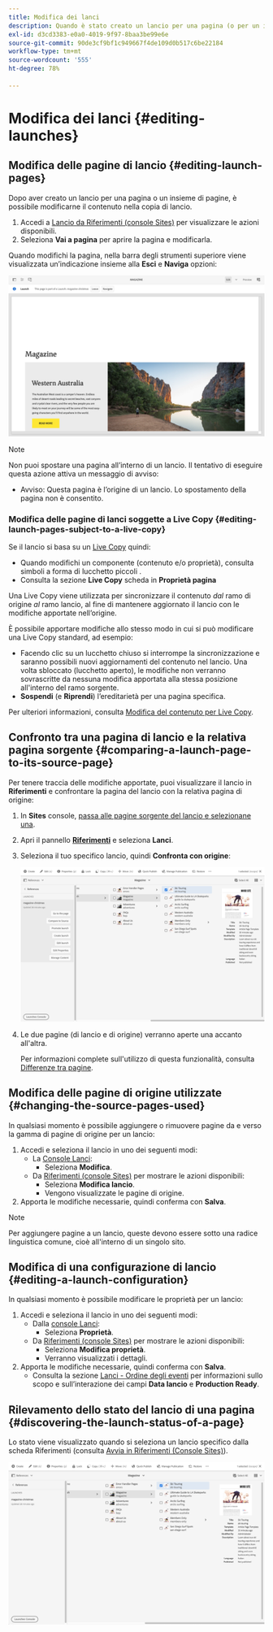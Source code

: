 ```yaml
---
title: Modifica dei lanci
description: Quando è stato creato un lancio per una pagina (o per un insieme di pagine), è possibile modificare il contenuto nella copia di lancio della pagina (o delle pagine).
exl-id: d3cd3383-e0a0-4019-9f97-8baa3be99e6e
source-git-commit: 90de3cf9bf1c949667f4de109d0b517c6be22184
workflow-type: tm+mt
source-wordcount: '555'
ht-degree: 78%

---
```


# Modifica dei lanci {#editing-launches}

## Modifica delle pagine di lancio {#editing-launch-pages}

Dopo aver creato un lancio per una pagina o un insieme di pagine, è possibile modificarne il contenuto nella copia di lancio.

1. Accedi a [Lancio da Riferimenti (console Sites)](/help/sites-cloud/authoring/launches/overview.md#launches-in-references-sites-console) per visualizzare le azioni disponibili.
1. Seleziona **Vai a pagina** per aprire la pagina e modificarla.

Quando modifichi la pagina, nella barra degli strumenti superiore viene visualizzata un’indicazione insieme alla **Esci** e **Naviga** opzioni:

![Lascia e naviga all’avvio dall’Editor pagina](/help/sites-cloud/authoring/assets/launches-edit-01.png)

>[!NOTE]
>
>Non puoi spostare una pagina all’interno di un lancio. Il tentativo di eseguire questa azione attiva un messaggio di avviso:
>
>* Avviso: Questa pagina è l’origine di un lancio. Lo spostamento della pagina non è consentito.


### Modifica delle pagine di lanci soggette a Live Copy {#editing-launch-pages-subject-to-a-live-copy}

Se il lancio si basa su un [Live Copy](/help/sites-cloud/administering/msm/overview.md) quindi:

* Quando modifichi un componente (contenuto e/o proprietà), consulta simboli a forma di lucchetto piccoli .
* Consulta la sezione **Live Copy** scheda in **Proprietà pagina**

Una Live Copy viene utilizzata per sincronizzare il contenuto *dal* ramo di origine *al* ramo lancio, al fine di mantenere aggiornato il lancio con le modifiche apportate nell’origine.

È possibile apportare modifiche allo stesso modo in cui si può modificare una Live Copy standard, ad esempio:

* Facendo clic su un lucchetto chiuso si interrompe la sincronizzazione e saranno possibili nuovi aggiornamenti del contenuto nel lancio. Una volta sbloccato (lucchetto aperto), le modifiche non verranno sovrascritte da nessuna modifica apportata alla stessa posizione all&#39;interno del ramo sorgente.
* **Sospendi** (e **Riprendi**) l’ereditarietà per una pagina specifica.

Per ulteriori informazioni, consulta [Modifica del contenuto per Live Copy](/help/sites-cloud/administering/msm/creating-live-copies.md).

## Confronto tra una pagina di lancio e la relativa pagina sorgente {#comparing-a-launch-page-to-its-source-page}

Per tenere traccia delle modifiche apportate, puoi visualizzare il lancio in **Riferimenti** e confrontare la pagina del lancio con la relativa pagina di origine:

1. In **Sites** console, [passa alle pagine sorgente del lancio e selezionane una](/help/sites-cloud/authoring/getting-started/basic-handling.md#viewing-and-selecting-resources).
1. Apri il pannello **[Riferimenti](/help/sites-cloud/authoring/getting-started/basic-handling.md#references)** e seleziona **Lanci**.
1. Seleziona il tuo specifico lancio, quindi **Confronta con origine**:

   ![Confronto tra lancio e origine](/help/sites-cloud/authoring/assets/launches-compare.png)

1. Le due pagine (di lancio e di origine) verranno aperte una accanto all&#39;altra.

   Per informazioni complete sull&#39;utilizzo di questa funzionalità, consulta [Differenze tra pagine](/help/sites-cloud/authoring/features/page-diff.md).

## Modifica delle pagine di origine utilizzate {#changing-the-source-pages-used}

In qualsiasi momento è possibile aggiungere o rimuovere pagine da e verso la gamma di pagine di origine per un lancio:

1. Accedi e seleziona il lancio in uno dei seguenti modi:
   * La [Console Lanci](/help/sites-cloud/authoring/launches/overview.md#the-launches-console):
      * Seleziona **Modifica**.
   * Da [Riferimenti (console Sites)](/help/sites-cloud/authoring/launches/overview.md#launches-in-references-sites-console) per mostrare le azioni disponibili:
      * Seleziona **Modifica lancio**.
      * Vengono visualizzate le pagine di origine.
1. Apporta le modifiche necessarie, quindi conferma con **Salva**.

>[!NOTE]
>
>Per aggiungere pagine a un lancio, queste devono essere sotto una radice linguistica comune, cioè all&#39;interno di un singolo sito.

## Modifica di una configurazione di lancio {#editing-a-launch-configuration}

In qualsiasi momento è possibile modificare le proprietà per un lancio:

1. Accedi e seleziona il lancio in uno dei seguenti modi:
   * Dalla [console Lanci](/help/sites-cloud/authoring/launches/overview.md#the-launches-console):
      * Seleziona **Proprietà**.
   * Da [Riferimenti (console Sites)](/help/sites-cloud/authoring/launches/overview.md#launches-in-references-sites-console) per mostrare le azioni disponibili:
      * Seleziona **Modifica proprietà**.
      * Verranno visualizzati i dettagli.
1. Apporta le modifiche necessarie, quindi conferma con **Salva**.
   * Consulta la sezione [Lanci - Ordine degli eventi](/help/sites-cloud/authoring/launches/overview.md#launches-the-order-of-events) per informazioni sullo scopo e sull’interazione dei campi **Data lancio** e **Production Ready**.

## Rilevamento dello stato del lancio di una pagina {#discovering-the-launch-status-of-a-page}

Lo stato viene visualizzato quando si seleziona un lancio specifico dalla scheda Riferimenti (consulta [Avvia in Riferimenti (Console Sites)](/help/sites-cloud/authoring/launches/overview.md#launches-in-references-sites-console)).

![Esplorazione dello stato del lancio](/help/sites-cloud/authoring/assets/launches-status.png)
